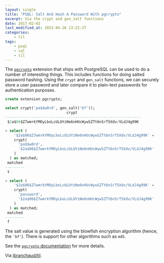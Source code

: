 ```yaml
---
layout: single
title: "PSQL: Salt And Hash A Password With pgcrypto"
excerpt: Via the crypt and gen_salt functions
date: 2017-02-02
last_modified_at: 2023-04-26 13:22:37
categories:
    - til
tags:
    - psql
    - sql
    - til
---
```


The
[`pgcrypto`](http://www.postgresql.org/docs/current/static/pgcrypto.html)
extension that ships with PostgreSQL can be used to do a number of
interesting things. This includes functions for doing salted password
hashing. Using the `crypt` and `gen_salt` functions, we can securely store a
user password and later compare it to plain-text passwords for
authentication purposes.

```sql
create extension pgcrypto;

select crypt('pa$$w0rd', gen_salt('bf'));
                            crypt
--------------------------------------------------------------
 $2a$06$Z7wmrkYMOyLboLcULUYzNe6nHUcWywSZTt6nSrT5Xdv/VLdJ4g99K

> select (
    '$2a$06$Z7wmrkYMOyLboLcULUYzNe6nHUcWywSZTt6nSrT5Xdv/VLdJ4g99K' =
    crypt(
      'pa$$w0rd',
      '$2a$06$Z7wmrkYMOyLboLcULUYzNe6nHUcWywSZTt6nSrT5Xdv/VLdJ4g99K'
    )
  ) as matched;
 matched
---------
 t

> select (
    '$2a$06$Z7wmrkYMOyLboLcULUYzNe6nHUcWywSZTt6nSrT5Xdv/VLdJ4g99K' =
    crypt(
      'password',
      '$2a$06$Z7wmrkYMOyLboLcULUYzNe6nHUcWywSZTt6nSrT5Xdv/VLdJ4g99K'
    )
  ) as matched;
 matched
---------
 f
```

The salt value is generated using the blowfish encryption algorithm (hence,
the `'bf'`). There is support for other algorithms such as `md5`.

See the
[`pgcrypto` documentation](http://www.postgresql.org/docs/current/static/pgcrypto.html)
for more details.

Via [jbranchaud/til](https://github.com/jbranchaud/til).
